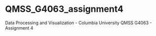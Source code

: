 # QMSS_G4063_assignment4
Data Processing and Visualization - Columbia University QMSS G4063 - Assignment 4
